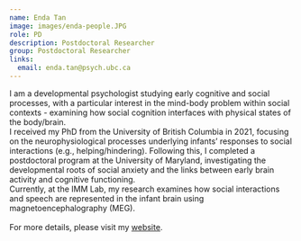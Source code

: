 ```yaml
---
name: Enda Tan
image: images/enda-people.JPG
role: PD 
description: Postdoctoral Researcher
group: Postdoctoral Researcher
links:
  email: enda.tan@psych.ubc.ca
---
```


I am a developmental psychologist studying early cognitive and social processes, with a particular interest in the mind-body problem within social contexts - examining how social cognition interfaces with physical states of the body/brain. 
<br> 
I received my PhD from the University of British Columbia in 2021, focusing on the neurophysiological processes underlying infants’ responses to social interactions (e.g., helping/hindering). Following this, I completed a postdoctoral program at the University of Maryland, investigating the developmental roots of social anxiety and the links between early brain activity and cognitive functioning. 
<br>
Currently, at the IMM Lab, my research examines how social interactions and speech are represented in the infant brain using magnetoencephalography (MEG). 
<br><br>
For more details, please visit my <a href="https://endatan.github.io">website</a>.
